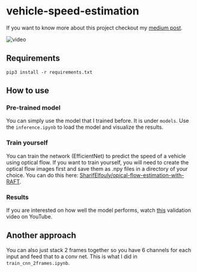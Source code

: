 # vehicle-speed-estimation

If you want to know more about this project checkout my [medium post](https://medium.com/p/18b41babda4c/edit).

![video](vis/pred_label_vis.gif)


## Requirements
```Shell
pip3 install -r requirements.txt
```

## How to use

### Pre-trained model

You can simply use the model that I trained before. It is under `models`. Use the `inference.ipynb` to load the model and visualize the results.

### Train yourself

You can train the network (EfficientNet) to predict the speed of a vehicle using optical flow. If you want to train yourself, you will need to create the optical flow images first and save them as .npy files in a directory of your choice. You can do this here: [SharifElfouly/opical-flow-estimation-with-RAFT](https://github.com/SharifElfouly/opical-flow-estimation-with-RAFT).

### Results

If you are interested on how well the model performs, watch [this](https://www.youtube.com/watch?v=_Pas8v2dbdc) validation video on YouTube.

## Another approach

You can also just stack 2 frames together so you have 6 channels for each input and feed that to a conv net. This is what I did in `train_cnn_2frames.ipynb`.